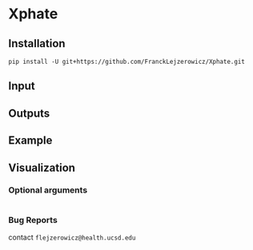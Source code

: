 # Xphate


## Installation

```
pip install -U git+https://github.com/FranckLejzerowicz/Xphate.git
```

## Input
    

## Outputs



## Example


## Visualization

### Optional arguments

```
```

### Bug Reports

contact `flejzerowicz@health.ucsd.edu`